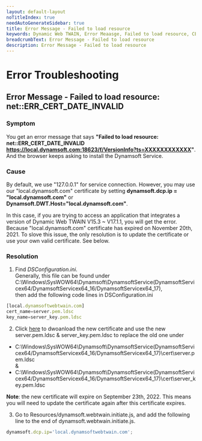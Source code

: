 ```yaml
---
layout: default-layout
noTitleIndex: true
needAutoGenerateSidebar: true
title: Error Message - Failed to load resource
keywords: Dynamic Web TWAIN, Error Meaasge, Failed to load resource, CERT INVALID
breadcrumbText: Error Message - Failed to load resource
description: Error Message - Failed to load resource
---
```


# Error Troubleshooting

## Error Message - Failed to load resource: net::ERR_CERT_DATE_INVALID

### Symptom 

You get an error message that says **"Failed to load resource: net::ERR_CERT_DATE_INVALID https://local.dynamsoft.com:18623/f/VersionInfo?ts=XXXXXXXXXXXX"**. And the browser keeps asking to install the Dynamsoft Service. 

### Cause 

By default, we use "127.0.0.1" for service connection. However, you may use our "local.dynamsoft.com" certificate by setting **dynamsoft.dcp.ip = "local.dynamsoft.com"** or **Dynamsoft.DWT.Host="local.dynamsoft.com"**. 

In this case, if you are trying to access an application that integrates a version of Dynamic Web TWAIN V15.3 ~ V17.1.1, you will get the error. Because "local.dynamsoft.com" certificate has expired on November 20th, 2021. To slove this issue, the only resolution is to update the certificate or use your own valid certificate. See below.

### Resolution 

 1) Find _DSConfiguration.ini_.  
 Generally, this file can be found under C:\Windows\SysWOW64\Dynamsoft\DynamsoftService(DynamsoftServicex64/DynamsoftServicex64_16/DynamsoftServicex64_17),   
 then add the following code lines in DSConfiguration.ini  

```javascript
[local.dynamsoftwebtwain.com]  
cert_name=server.pem.ldsc  
key_name=server_key.pem.ldsc  
```

 2) Click <a href="https://tst.dynamsoft.com/public/download/dwt/newcert/newcert.zip" target="_blank">here</a> to dwoanload the new certificate and use the new server.pem.ldsc & server_key.pem.ldsc to replace the old one under   

<ul>
<li>C:\Windows\SysWOW64\Dynamsoft\DynamsoftService(DynamsoftServicex64/DynamsoftServicex64_16/DynamsoftServicex64_17)\cert\server.pem.ldsc </li> 
 &
 <li>C:\Windows\SysWOW64\Dynamsoft\DynamsoftService(DynamsoftServicex64/DynamsoftServicex64_16/DynamsoftServicex64_17)\cert\server_key.pem.ldsc</li>
</ul>

**Note**: the new certificate will expire on September 23th, 2022. This means you will need to update the certificate again after this certificate expires.
<br>

 3) Go to Resources/dynamsoft.webtwain.initiate.js, and add the following line to the end of dynamsoft.webtwain.initiate.js. 
   ```javascript 
   dynamsoft.dcp.ip='local.dynamsoftwebtwain.com';  
   ```

